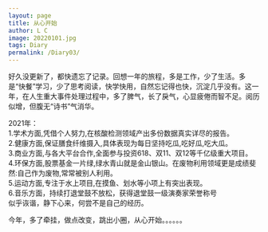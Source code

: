 ```yaml
---
layout: page
title: 从心开始
author: L C
image: 20220101.jpg
tags: Diary
permalink: /Diary03/
---
```

好久没更新了，都快遗忘了记录。回想一年的旅程，多是工作，少了生活。多是“快餐”学习，少了思考阅读，快学快用，自然忘记得也快，沉淀几乎没有。这一年，在人生重大事件处理过程中，多了脾气，长了戾气，心显疲倦而智不足。阅历似增，但腹无“诗书”气消华。

2021年：   
1.学术方面,凭借个人努力,在核酸检测领域产出多份数据真实详尽的报告。  
2.健康方面,保证膳食纤维摄入,具体表现为每日坚持吃瓜,吃好瓜,吃大瓜。  
3.商业方面,与各大平台合作,全面参与投资618、双11、双12等千亿级重大项目。  
4.环保方面,股票基金一片绿,绿水青山就是金山银山。在废物利用领域更是成绩斐然:自己作为废物,常常被别人利用。  
5.运动方面,专注于水上项目,在摸鱼、划水等小项上有突出表现。  
6.音乐方面，持续打退堂鼓不放松，获得退堂鼓一级演奏家荣誉称号  
似乎诙谐，静下心来，何尝不是自己的经历。


今年，多了牵挂，做点改变，跳出小圈，从心开始。。。。。。 


<iframe src="/vedio/DearJohn.mp3" autostart="false" loop="true" style="display:none" id="iframeAudio"></iframe>

